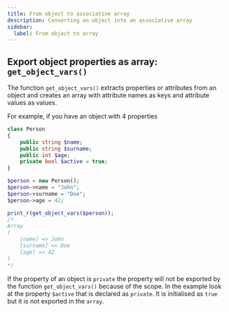 ```yaml
---
title: From object to associative array
description: Converting an object into an associative array
sidebar:
  label: From object to array
---
```


## Export object properties as array: `get_object_vars()`
 The function `get_object_vars()` extracts properties or attributes from an object and creates an array with attribute names as keys and attribute values as values.

For example, if you have an object with 4 properties

```php
class Person
{
    public string $name;
    public string $surname;
    public int $age;
    private bool $active = true;
}

$person = new Person();
$person->name = "John";
$person->surname = "Doe";
$person->age = 42;

print_r(get_object_vars($person));
/*
Array
(
    [name] => John
    [surname] => Doe
    [age] => 42
)
*/
```

If the property of an object is `private` the property will not be exported by the function `get_object_vars()` because of the scope. In the example look at the property `$active` that is declared as `private`. It is initialised as `true` but it is not exported in the `array`.
